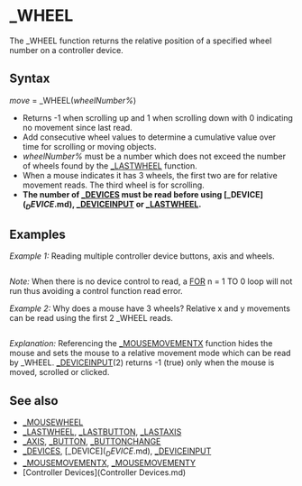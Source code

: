 # _WHEEL

The _WHEEL function returns the relative position of a specified wheel number on a controller device.

  

## Syntax

*move* = _WHEEL(*wheelNumber%*)
  

* Returns -1 when scrolling up and 1 when scrolling down with 0 indicating no movement since last read.
* Add consecutive wheel values to determine a cumulative value over time for scrolling or moving objects.
* *wheelNumber%* must be a number which does not exceed the number of wheels found by the [_LASTWHEEL](_LASTWHEEL.md) function.
* When a mouse indicates it has 3 wheels, the first two are for relative movement reads. The third wheel is for scrolling.
* **The number of [_DEVICES](_DEVICES.md) must be read before using [_DEVICE$](_DEVICE$.md), [_DEVICEINPUT](_DEVICEINPUT.md) or [_LASTWHEEL](_LASTWHEEL.md).**

  

## Examples

*Example 1:* Reading multiple controller device buttons, axis and wheels.

``` [FOR](FOR.md) i = 1 [TO](TO.md) [_DEVICES](_DEVICES.md)   [PRINT](PRINT.md) [STR$](STR$.md)(i) + ") " + [_DEVICE$](_DEVICE$.md)(i) + " Buttons:"; [_LASTBUTTON](_LASTBUTTON.md)(i); ",Axis:"; [_LASTAXIS](_LASTAXIS.md)(i); ",Wheel:"; [_LASTWHEEL](_LASTWHEEL.md)(i) [NEXT](NEXT.md)  [DO](DO.md)   d& = [_DEVICEINPUT](_DEVICEINPUT.md)   [IF](IF.md) d& [THEN](THEN.md) '             the device number cannot be zero!     [PRINT](PRINT.md) "Found"; d&;     [FOR](FOR.md) b = 1 [TO](TO.md) [_LASTBUTTON](_LASTBUTTON.md)(d&)       [PRINT](PRINT.md) [_BUTTONCHANGE](_BUTTONCHANGE.md)(b); [_BUTTON](_BUTTON.md)(b);     [NEXT](NEXT.md)     [FOR](FOR.md) a = 1 [TO](TO.md) [_LASTAXIS](_LASTAXIS.md)(d&)       [PRINT](PRINT.md) [_AXIS](_AXIS.md)(a);     [NEXT](NEXT.md)     [FOR](FOR.md) w = 1 [TO](TO.md) [_LASTWHEEL](_LASTWHEEL.md)(d&)       [PRINT](PRINT.md) _WHEEL(w);     [NEXT](NEXT.md)     [PRINT](PRINT.md)   [END IF](END IF.md) [LOOP](LOOP.md) [UNTIL](UNTIL.md) [INKEY$](INKEY$.md) = [CHR$](CHR$.md)(27) 'escape key exit  [END](END.md)  
```

*Note:* When there is no device control to read, a [FOR](FOR.md) n = 1 TO 0 loop will not run thus avoiding a control function read error.
  

*Example 2:* Why does a mouse have 3 wheels? Relative x and y movements can be read using the first 2 _WHEEL reads.

``` ignore = [_MOUSEMOVEMENTX](_MOUSEMOVEMENTX.md) 'dummy call to put mouse into relative movement mode  [PRINT](PRINT.md) "Move your mouse and/or your mouse wheel (ESC to exit)"  d = [_DEVICES](_DEVICES.md) '  always read number of devices to enable device input DO: [_LIMIT](_LIMIT.md) 30  'main loop   [DO](DO.md) [WHILE](WHILE.md) [_DEVICEINPUT](_DEVICEINPUT.md)(2) 'loop only runs during a device 2 mouse event         [PRINT](PRINT.md) _WHEEL(1), _WHEEL(2), _WHEEL(3)   [LOOP](LOOP.md) [LOOP](LOOP.md) [UNTIL](UNTIL.md) [INKEY$](INKEY$.md) = [CHR$](CHR$.md)(27)  
```

*Explanation:* Referencing the [_MOUSEMOVEMENTX](_MOUSEMOVEMENTX.md) function hides the mouse and sets the mouse to a relative movement mode which can be read by _WHEEL. [_DEVICEINPUT](_DEVICEINPUT.md)(2) returns -1 (true) only when the mouse is moved, scrolled or clicked.
  

## See also

* [_MOUSEWHEEL](_MOUSEWHEEL.md)
* [_LASTWHEEL](_LASTWHEEL.md), [_LASTBUTTON](_LASTBUTTON.md), [_LASTAXIS](_LASTAXIS.md)
* [_AXIS](_AXIS.md), [_BUTTON](_BUTTON.md), [_BUTTONCHANGE](_BUTTONCHANGE.md)
* [_DEVICES](_DEVICES.md), [_DEVICE$](_DEVICE$.md), [_DEVICEINPUT](_DEVICEINPUT.md)
* [_MOUSEMOVEMENTX](_MOUSEMOVEMENTX.md), [_MOUSEMOVEMENTY](_MOUSEMOVEMENTY.md)
* [Controller Devices](Controller Devices.md)

  
